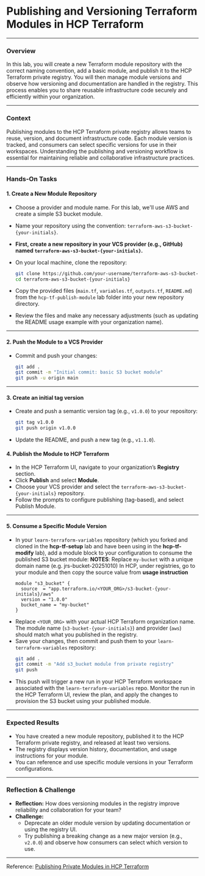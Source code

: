 # Publishing and Versioning Terraform Modules in HCP Terraform

---

### Overview

In this lab, you will create a new Terraform module repository with the correct naming convention, add a basic module, and publish it to the HCP Terraform private registry. You will then manage module versions and observe how versioning and documentation are handled in the registry. This process enables you to share reusable infrastructure code securely and efficiently within your organization.

---

### Context

Publishing modules to the HCP Terraform private registry allows teams to reuse, version, and document infrastructure code. Each module version is tracked, and consumers can select specific versions for use in their workspaces. Understanding the publishing and versioning workflow is essential for maintaining reliable and collaborative infrastructure practices.

---

### Hands-On Tasks

#### 1. Create a New Module Repository

- Choose a provider and module name. For this lab, we'll use AWS and create a simple S3 bucket module.
- Name your repository using the convention: `terraform-aws-s3-bucket-{your-initials}`.
- **First, create a new repository in your VCS provider (e.g., GitHub) named `terraform-aws-s3-bucket-{your-initials}`.**
- On your local machine, clone the repository:
  ```sh
  git clone https://github.com/your-username/terraform-aws-s3-bucket-{your-initials}.git
  cd terraform-aws-s3-bucket-{your-initials}
  ```
- Copy the provided files (`main.tf`, `variables.tf`, `outputs.tf`, `README.md`) from the `hcp-tf-publish-module` lab folder into your new repository directory.

- Review the files and make any necessary adjustments (such as updating the README usage example with your organization name).

---

#### 2. Push the Module to a VCS Provider

- Commit and push your changes:
  ```sh
  git add .
  git commit -m "Initial commit: basic S3 bucket module"
  git push -u origin main
  ```

---

#### 3. Create an initial tag version

- Create and push a semantic version tag (e.g., `v1.0.0`) to your repository:
  ```sh
  git tag v1.0.0
  git push origin v1.0.0
  ```
- Update the README, and push a new tag (e.g., `v1.1.0`).

#### 4. Publish the Module to HCP Terraform

- In the HCP Terraform UI, navigate to your organization’s **Registry** section.
- Click **Publish** and select **Module**.
- Choose your VCS provider and select the `terraform-aws-s3-bucket-{your-initials}` repository.
- Follow the prompts to configure publishing (tag-based), and select Publish Module.

---

#### 5. Consume a Specific Module Version

- In your `learn-terraform-variables` repository (which you forked and cloned in the **hcp-tf-setup** lab and have been using in the **hcp-tf-modify** lab), add a module block to your configuration to consume the published S3 bucket module:
**NOTES**: Replace `my-bucket` with a unique domain name (e.g. jrs-bucket-20251010)
In HCP, under registries, go to your module and then copy the source value from **usage instruction**   
  ```hcl
  module "s3_bucket" {
    source  = "app.terraform.io/<YOUR_ORG>/s3-bucket-{your-initials}/aws"
    version = "1.0.0"
    bucket_name = "my-bucket"
  }
  ```
- Replace `<YOUR_ORG>` with your actual HCP Terraform organization name. The module name (`s3-bucket-{your-initials}`) and provider (`aws`) should match what you published in the registry.
- Save your changes, then commit and push them to your `learn-terraform-variables` repository:
  ```sh
  git add .
  git commit -m "Add s3_bucket module from private registry"
  git push
  ```
- This push will trigger a new run in your HCP Terraform workspace associated with the `learn-terraform-variables` repo. Monitor the run in the HCP Terraform UI, review the plan, and apply the changes to provision the S3 bucket using your published module.

---

### Expected Results

- You have created a new module repository, published it to the HCP Terraform private registry, and released at least two versions.
- The registry displays version history, documentation, and usage instructions for your module.
- You can reference and use specific module versions in your Terraform configurations.

---

### Reflection & Challenge

- **Reflection:** How does versioning modules in the registry improve reliability and collaboration for your team?
- **Challenge:**
  - Deprecate an older module version by updating documentation or using the registry UI.
  - Try publishing a breaking change as a new major version (e.g., `v2.0.0`) and observe how consumers can select which version to use.

---

Reference: [Publishing Private Modules in HCP Terraform](https://developer.hashicorp.com/terraform/cloud-docs/registry/publish-modules) 
